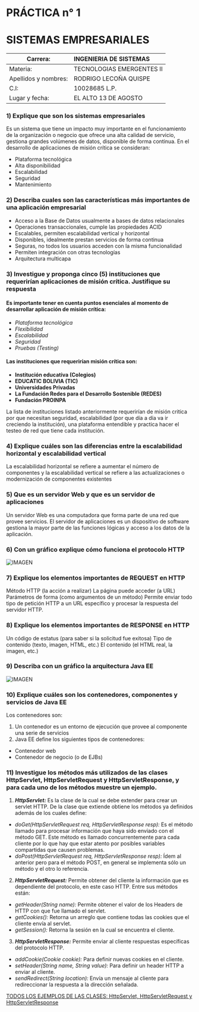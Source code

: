 # PRÁCTICA n° 1
# SISTEMAS EMPRESARIALES

| Carrera: | INGENIERIA DE SISTEMAS |   
| --- | :--- | 
| Materia: | TECNOLOGIAS EMERGENTES II | 
| Apellidos y nombres: | RODRIGO LECOÑA QUISPE |  
| C.I: | 10028685 L.P. | 
| Lugar y fecha: | EL ALTO 13 DE AGOSTO |   


### 1) 	Explique que son los sistemas empresariales ###
Es un sistema que tiene un impacto muy importante en el funcionamiento de la organización o negocio que ofrece una alta calidad de servicio, gestiona grandes volúmenes de datos, disponible de forma continua.
En el desarrollo de aplicaciones de misión crítica se consideran:
* Plataforma tecnológica 
* Alta disponibilidad
* Escalabilidad
*	Seguridad
*	Mantenimiento
### 2)	Describa cuales son las características más importantes de una aplicación empresarial ###
*	Acceso a la Base de Datos usualmente a bases de datos relacionales
*	Operaciones transaccionales, cumple las propiedades ACID
*	Escalables, permiten escalabilidad vertical y horizontal
*	Disponibles, idealmente prestan servicios de forma continua
*	Seguras, no todos los usuarios acceden con la misma funcionalidad
*	Permiten integración con otras tecnologías
*	Arquitectura multicapa
### 3)	Investigue y proponga cinco (5) instituciones que requerirían aplicaciones de misión crítica. Justifique su respuesta ###
#### Es importante tener en cuenta puntos esenciales al momento de desarrollar aplicación de misión crítica:
*	*Plataforma tecnológica*
*	*Flexibilidad*
*	*Escalabilidad*
*	*Seguridad*
*	*Pruebas (Testing)*
#### Las instituciones que requerirían misión  crítica son:
*	__Institución educativa (Colegios)__
*	__EDUCATIC BOLIVIA (TIC)__
*	__Universidades Privadas__
*	__La Fundación Redes para el Desarrollo Sostenible (REDES)__ 
*	__Fundación PROINPA__

La lista de instituciones listado anteriormente requerirían de misión critica por que necesitan seguridad, escalabilidad (por que día a día va ir creciendo la institución), una plataforma entendible y practica hacer el testeo de red que tiene cada institución.

### 4)	Explique cuáles son las diferencias entre la escalabilidad horizontal y escalabilidad vertical ###
La escalabilidad horizontal se refiere a aumentar el número de componentes y la escalabilidad vertical  se refiere a las actualizaciones o modernización de componentes existentes
### 5)	Que es un servidor Web y que es un servidor de aplicaciones ###
Un servidor Web es una computadora que forma parte de una red que provee servicios.
El servidor de aplicaciones es un dispositivo de software gestiona la mayor parte de las funciones lógicas  y acceso a los datos de la aplicación. 

### 6)	Con un gráfico explique cómo funciona el protocolo HTTP ###
![IMAGEN](http://www.hermosaprogramacion.com/wp-content/uploads/2015/01/http-protocolo-peticion.png)
### 7)	Explique los elementos importantes de REQUEST en HTTP ###
Método HTTP (la acción a realizar)
La página puede acceder (a URL)
Parámetros de forma (como argumentos de un método)
Permite enviar todo tipo de petición HTTP a un URL específico y procesar la respuesta del servidor HTTP. 

### 8)	Explique los elementos importantes de RESPONSE en HTTP ###
Un código de estatus (para saber si la solicitud fue exitosa)
Tipo de contenido (texto, imagen, HTML, etc.)
El contenido (el HTML real, la imagen, etc.)

### 9)	Describa con un gráfico la arquitectura Java EE ###
![IMAGEN](https://image.slidesharecdn.com/jatunandjavaee-110905104600-phpapp02/95/desarrollo-de-aplicaciones-empresariales-con-java-ee-4-728.jpg?cb=1316098712)
### 10)	Explique cuáles son los contenedores, componentes y servicios de Java EE ###
Los contenedores son:
1. Un contenedor es un entorno de ejecución que provee al componente una serie de servicios
2.  Java EE define los siguientes tipos de contenedores:
-	Contenedor web
-	Contenedor de negocio (o de EJBs)

### 11)	Investigue los métodos más utilizados de las clases HttpServlet, HttpServletRequest y HttpServletResponse, y para cada uno de los métodos muestre un ejemplo. ###
1. ***HttpServlet:*** 
Es la clase de la cual se debe extender para crear un servlet HTTP. De la clase que extiende obtiene los métodos ya definidos además de los cuales define:
*	_doGet(HttpServletRequest req, HttpServletResponse resp):_ Es el método llamado para procesar información que haya sido enviado con el método GET. Este método es llamado concurrentemente para cada cliente por lo que hay que estar atento por posibles variables compartidas que causen problemas.
*	_doPost(HttpServletRequest req, HttpServletResponse resp):_ Ídem al anterior pero para el método POST, en general se implementa sólo un método y el otro lo referencia.
2. ***HttpServletRequest:***
Permite obtener del cliente la información que es dependiente del protocolo, en este caso HTTP. Entre sus métodos están:
*	_getHeader(String name):_ Permite obtener el valor de los Headers de HTTP con que fue llamado el servlet.
*	_getCookies():_ Retorna un arreglo que contiene todas las cookies que el cliente envía al servlet.
*	_getSession():_ Retorna la sesión en la cual se encuentra el cliente.
3. ***HttpServletResponse:***
Permite enviar al cliente respuestas específicas del protocolo HTTP.
*	_addCookie(Cookie cookie):_ Para definir nuevas cookies en el cliente.
*	_setHeader(String name, String value):_ Para definir un header HTTP a enviar al cliente.
*	_sendRedirect(String location):_ Envía un mensaje al cliente para redireccionar la respuesta a la dirección señalada.

[TODOS LOS EJEMPLOS DE LAS CLASES: HttpServlet, HttpServletRequest y HttpServletResponse](https://emerodry2.blogspot.com)
